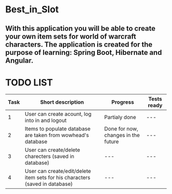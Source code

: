 # Best_in_Slot
## With this application you will be able to create your own item sets for world of warcraft characters. The application is created for the purpose of learning: Spring Boot, Hibernate and Angular.

# TODO LIST
| Task | Short description | Progress | Tests ready |
| ------ | ------ | ------ | ----- |
| 1 | User can create acount, log into in and logout | Partialy done | --- |
| 2 | Items to populate database are taken from wowhead's database | Done for now, changes in the future | --- |
| 3 | User can create/delete charecters (saved in database) | --- | --- |
| 4 | User can create/edit/delete item sets for his characters (saved in database) | --- | --- |
